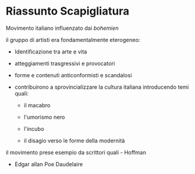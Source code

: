 # Riassunto Scapigliatura

Movimento italiano influenzato dai *bohemien*

il gruppo di artisti era fondamentalmente eterogeneo:
- Identificazione tra arte e vita

- atteggiamenti trasgressivi e provocatori

- forme e contenuti anticonformisti e scandalosi

- contribuirono a sprovincializzare la cultura italiana introducendo temi quali:
	- il macabro
	
	- l'umorismo nero
	
	- l'incubo
	
	- il disagio verso le forme della modernità

il movimento prese esempio da scrittori quali - Hoffman
- Edgar allan Poe
Daudelaire

<!--stackedit_data:
eyJoaXN0b3J5IjpbLTE4MDU1MDMxOTEsMTUyNTcyMjY5OV19
-->
